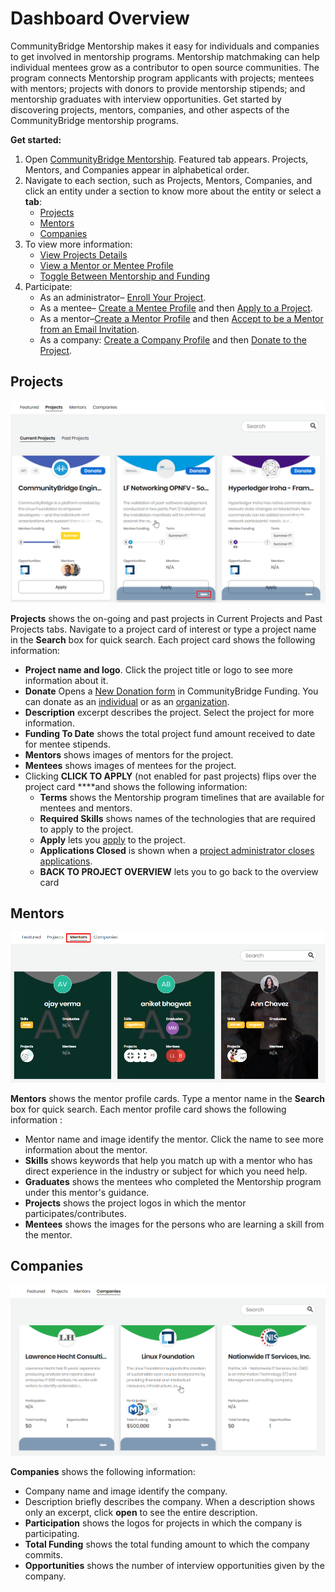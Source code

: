# Dashboard Overview

CommunityBridge Mentorship makes it easy for individuals and companies to get involved in mentorship programs. Mentorship matchmaking can help individual mentees grow as a contributor to open source communities. The program connects Mentorship program applicants with projects; mentees with mentors; projects with donors to provide mentorship stipends; and mentorship graduates with interview opportunities. Get started by discovering projects, mentors, companies, and other aspects of the CommunityBridge mentorship programs.

**Get started:**

1. Open [CommunityBridge Mentorship](https://people.communitybridge.org/). Featured tab appears. Projects, Mentors, and Companies appear in alphabetical order.
2. Navigate to each section, such as Projects, Mentors, Companies, and click an entity under a section to know more about the entity or select a **tab**:
   * [Projects](./#DashboardOverview-Projects)
   * [Mentors](./#DashboardOverview-Mentors)
   * [Companies](./#DashboardOverview-Companies)
3. To view more information:
   * [View Projects Details](view-projects-details.md)
   * [View a Mentor or Mentee Profile](view-a-mentor-or-mentee-profile.md)
   * [Toggle Between Mentorship and Funding](../../communitybridge-funding/dashboard/toggle-between-funding-and-mentorship-for-a-project.md)
4. Participate:
   * As an administrator– [Enroll Your Project](../administrators/enroll-your-project/).
   * As a mentee– [Create a Mentee Profile](../mentees/become-a-mentee/create-a-mentee-profile.md) and then [Apply to a Project](../mentees/become-a-mentee/apply-to-a-project.md).
   * As a mentor–[Create a Mentor Profile](../mentors/become-a-mentor/create-a-mentor-profile.md) and then [Accept to be a Mentor from an Email Invitation](../mentors/become-a-mentor/accept-to-be-a-mentor-from-an-email-invitation.md).
   * As a company: [Create a Company Profile](../companies/create-a-company-profile.md) and then [Donate to the Project](../../communitybridge-funding/donate-sponsor/).

## Projects <a id="DashboardOverview-Projects"></a>

![Projects](../../../.gitbook/assets/projects.png)

**Projects** shows the on-going and past projects in Current Projects and Past Projects tabs. Navigate to a project card of interest or type a project name in the **Search** box for quick search. Each project card shows the following information: 

* **Project name and logo**. Click the project title or logo to see more information about it.
* **Donate** Opens a [New Donation form](../../communitybridge-funding/donate-sponsor/donate-to-a-project-as-an-individual.md#result-new-donation-form-appears) in CommunityBridge Funding. You can donate as an [individual](../../communitybridge-funding/donate-sponsor/donate-to-a-project-as-an-individual.md) or as an [organization](../../communitybridge-funding/donate-sponsor/donate-as-a-project-sponsor/).
* **Description** excerpt describes the project. Select the project for more information.
* **Funding To Date** shows the total project fund amount received to date for mentee stipends.
* **Mentors** shows images of mentors for the project.
* **Mentees** shows images of mentees for the project.
* Clicking **CLICK TO APPLY** \(not enabled for past projects\) flips over the project card ****and shows the following information:
  * **Terms** shows the Mentorship program timelines that are available for mentees and mentors.
  * **Required Skills** shows names of the technologies that are required to apply to the project.
  * **Apply** lets you [apply](../mentees/become-a-mentee/apply-to-a-project.md) to the project.
  * **Applications Closed** is shown when a [project administrator closes applications](../administrators/open-or-close-mentorship-applications.md).
  * **BACK TO PROJECT OVERVIEW** lets you to go back to the overview card

## Mentors <a id="DashboardOverview-Mentors"></a>

![Mentors](../../../.gitbook/assets/mentors-tab.png)

**Mentors** shows the mentor profile cards. Type a mentor name in the **Search** box for quick search. Each mentor profile card shows the following information :

* Mentor name and image identify the mentor. Click the name to see more information about the mentor.
* **Skills** shows keywords that help you match up with a mentor who has direct experience in the industry or subject for which you need help.
* **Graduates** shows the mentees who completed the Mentorship program under this mentor's guidance.
* **Projects** shows the project logos in which the mentor participates/contributes.
* **Mentees** shows the images for the persons who are learning a skill from the mentor.

## Companies <a id="DashboardOverview-Companies"></a>

![Companies](../../../.gitbook/assets/company.png)

**Companies** shows the following information:

* Company name and image identify the company.
* Description briefly describes the company. When a description shows only an excerpt, click **open** to see the entire description.
* **Participation** shows the logos for projects in which the company is participating.
* **Total Funding** shows the total funding amount to which the company commits.
* **Opportunities** shows the number of interview opportunities given by the company.


